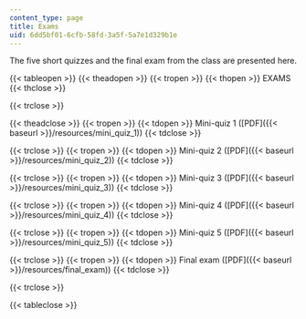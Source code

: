 ```yaml
---
content_type: page
title: Exams
uid: 6dd5bf01-6cfb-58fd-3a5f-5a7e1d329b1e
---
```


The five short quizzes and the final exam from the class are presented here.

{{< tableopen >}}
{{< theadopen >}}
{{< tropen >}}
{{< thopen >}}
EXAMS
{{< thclose >}}

{{< trclose >}}

{{< theadclose >}}
{{< tropen >}}
{{< tdopen >}}
Mini-quiz 1 ([PDF]({{< baseurl >}}/resources/mini_quiz_1))
{{< tdclose >}}

{{< trclose >}}
{{< tropen >}}
{{< tdopen >}}
Mini-quiz 2 ([PDF]({{< baseurl >}}/resources/mini_quiz_2))
{{< tdclose >}}

{{< trclose >}}
{{< tropen >}}
{{< tdopen >}}
Mini-quiz 3 ([PDF]({{< baseurl >}}/resources/mini_quiz_3))
{{< tdclose >}}

{{< trclose >}}
{{< tropen >}}
{{< tdopen >}}
Mini-quiz 4 ([PDF]({{< baseurl >}}/resources/mini_quiz_4))
{{< tdclose >}}

{{< trclose >}}
{{< tropen >}}
{{< tdopen >}}
Mini-quiz 5 ([PDF]({{< baseurl >}}/resources/mini_quiz_5))
{{< tdclose >}}

{{< trclose >}}
{{< tropen >}}
{{< tdopen >}}
Final exam ([PDF]({{< baseurl >}}/resources/final_exam))
{{< tdclose >}}

{{< trclose >}}

{{< tableclose >}}